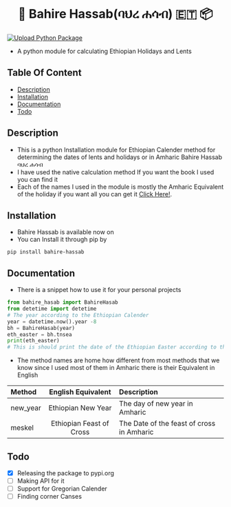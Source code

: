 <h1 align="center">📆 Bahire Hassab(ባህረ ሐሳብ) 🇪🇹 📦 </h1>

 [![Upload Python Package](https://github.com/hunderaweke/bahire-hasab/actions/workflows/python-publish.yml/badge.svg)](https://github.com/hunderaweke/bahire-hasab/actions/workflows/python-publish.yml)
 
 
- A python module for calculating Ethiopian Holidays and Lents
## Table Of Content
- [Description](#description)
- [Installation](#installation)
- [Documentation](#documentation)
- [Todo](#todo)
## Description
- This is a python Installation module for Ethiopian Calender method for determining the dates of lents and holidays or in Amharic Bahire Hassab ባህረ ሐሳብ
- I have used the native calculation method If you want the book I used you can find it [](#)
- Each of the names I used in the module is mostly the Amharic Equivalent of the holiday if you want all you can get it <a href="https://drive.google.com/file/d/1e7AukagokWlEiuz_0YtZ8Oz3RcUoQaLC/view?usp=sharing" target="_blank">Click Here!</a>.
## Installation
- Bahire Hassab is available now on [](#https://pypi.org/)
- You can Install it through pip by
 ```pip
 pip install bahire-hassab
 ```
## Documentation
- There is a snippet how to use it for your personal projects
```python
from bahire_hasab import BahireHasab
from detetime import detetime
# The year according to the Ethiopian Calender
year = datetime.now().year -8
bh = BahireHasab(year)
eth_easter = bh.tnsea
print(eth_easter)
# This is should print the date of the Ethiopian Easter according to the Ethiopian Calendar
```
- The method names are home how different from most methods that we know since I used most of them in Amharic there is their Equivalent in English

|Method|English Equivalent|Description|
|:-----|:-----------:  |     :----|
|new_year|Ethiopian New Year|The day of new year in Amharic|
|meskel|Ethiopian Feast of Cross|The Date of the feast of cross in Amharic|
## Todo
- [x] Releasing the package to pypi.org
- [ ] Making API for it
- [ ] Support for Gregorian Calender
- [ ] Finding corner Canses  
